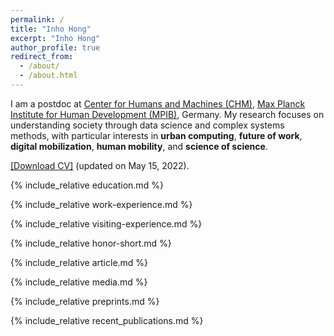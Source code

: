 ```yaml
---
permalink: /
title: "Inho Hong"
excerpt: "Inho Hong"
author_profile: true
redirect_from: 
  - /about/
  - /about.html
---
```


I am a postdoc at [Center for Humans and Machines (CHM)](https://www.mpib-berlin.mpg.de/chm), [Max Planck Institute for Human Development (MPIB)](https://www.mpib-berlin.mpg.de/en), Germany. My research focuses on understanding society through data science and complex systems methods, with particular interests in <b>urban computing</b>, <b>future of work</b>, <b>digital mobilization</b>, <b>human mobility</b>, and <b>science of science</b>.

<a href="https://github.com/inhohong/inhohong.github.io/raw/master/images/CV_Inho_Hong.pdf" target="_blank">[Download CV]</a> (updated on May 15, 2022).

{% include_relative education.md %}

{% include_relative work-experience.md %}

{% include_relative visiting-experience.md %}

{% include_relative honor-short.md %}

{% include_relative article.md %}

{% include_relative media.md %}

{% include_relative preprints.md %}

{% include_relative recent_publications.md %}


